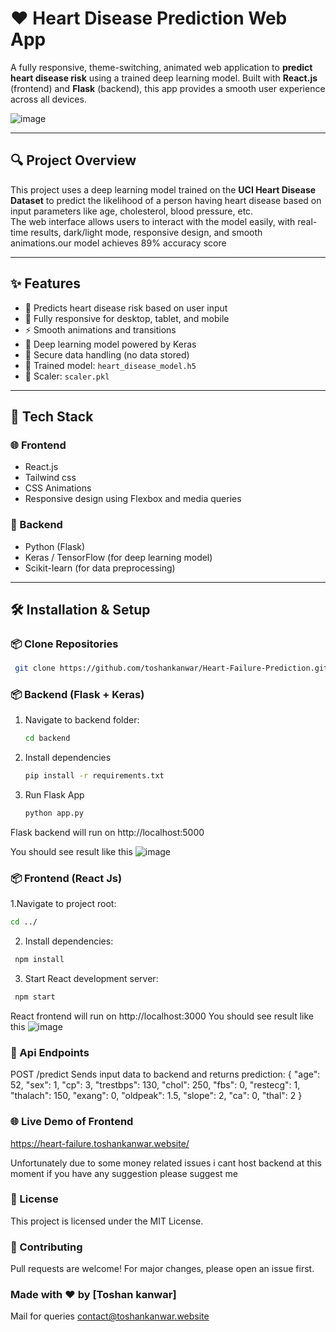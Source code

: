 
# ❤️ Heart Disease Prediction Web App

A fully responsive, theme-switching, animated web application to **predict heart disease risk** using a trained deep learning model. Built with **React.js** (frontend) and **Flask** (backend), this app provides a smooth user experience across all devices.

![image](https://github.com/user-attachments/assets/520a587d-9283-44e6-8d34-7456083631f2)



---

## 🔍 Project Overview

This project uses a deep learning model trained on the **UCI Heart Disease Dataset** to predict the likelihood of a person having heart disease based on input parameters like age, cholesterol, blood pressure, etc.  
The web interface allows users to interact with the model easily, with real-time results, dark/light mode, responsive design, and smooth animations.our model achieves 89% accuracy score

---

## ✨ Features

- 🎯 Predicts heart disease risk based on user input
- 📱 Fully responsive for desktop, tablet, and mobile
- ⚡ Smooth animations and transitions
- 🧠 Deep learning model powered by Keras
- 🔐 Secure data handling (no data stored)
- 🧪 Trained model: `heart_disease_model.h5`  
- 🧪 Scaler: `scaler.pkl`

---

## 🚀 Tech Stack

### 🌐 Frontend
- React.js
- Tailwind css
- CSS Animations
- Responsive design using Flexbox and media queries

### 🧠 Backend
- Python (Flask)
- Keras / TensorFlow (for deep learning model)
- Scikit-learn (for data preprocessing)


---

## 🛠️ Installation & Setup

### 📦 Clone Repositories
  ```bash
   git clone https://github.com/toshankanwar/Heart-Failure-Prediction.git
   ```

### 📦 Backend (Flask + Keras)

1. Navigate to backend folder:
   ```bash
   cd backend
   ```
2. Install dependencies
      ```bash
   pip install -r requirements.txt
   ```
3. Run Flask App
      ```bash
   python app.py
   ```
Flask backend will run on http://localhost:5000
   
You should see result like this
![image](https://github.com/user-attachments/assets/d94af837-fe50-4e03-91f5-32b201601f37)

### 📦 Frontend (React Js)
1.Navigate to project root:
   ```bash
   cd ../
   ```
2. Install dependencies:
 ```bash
  npm install
   ```
3. Start React development server:
 ```bash
  npm start
   ```
React frontend will run on http://localhost:3000
You should see result like this 
![image](https://github.com/user-attachments/assets/0c7bc244-6de2-47b1-ac25-6978cfa49a12)

### 🧠 Api Endpoints
POST /predict
Sends input data to backend and returns prediction:
{
  "age": 52,
  "sex": 1,
  "cp": 3,
  "trestbps": 130,
  "chol": 250,
  "fbs": 0,
  "restecg": 1,
  "thalach": 150,
  "exang": 0,
  "oldpeak": 1.5,
  "slope": 2,
  "ca": 0,
  "thal": 2
}

### 🌐 Live Demo of Frontend
https://heart-failure.toshankanwar.website/

Unfortunately due to some money related issues i cant host backend at this moment if you have any suggestion please suggest me 

### 📄 License
This project is licensed under the MIT License.

### 🤝 Contributing
Pull requests are welcome! For major changes, please open an issue first.

### Made with ❤️ by [Toshan kanwar]
Mail for queries contact@toshankanwar.website
